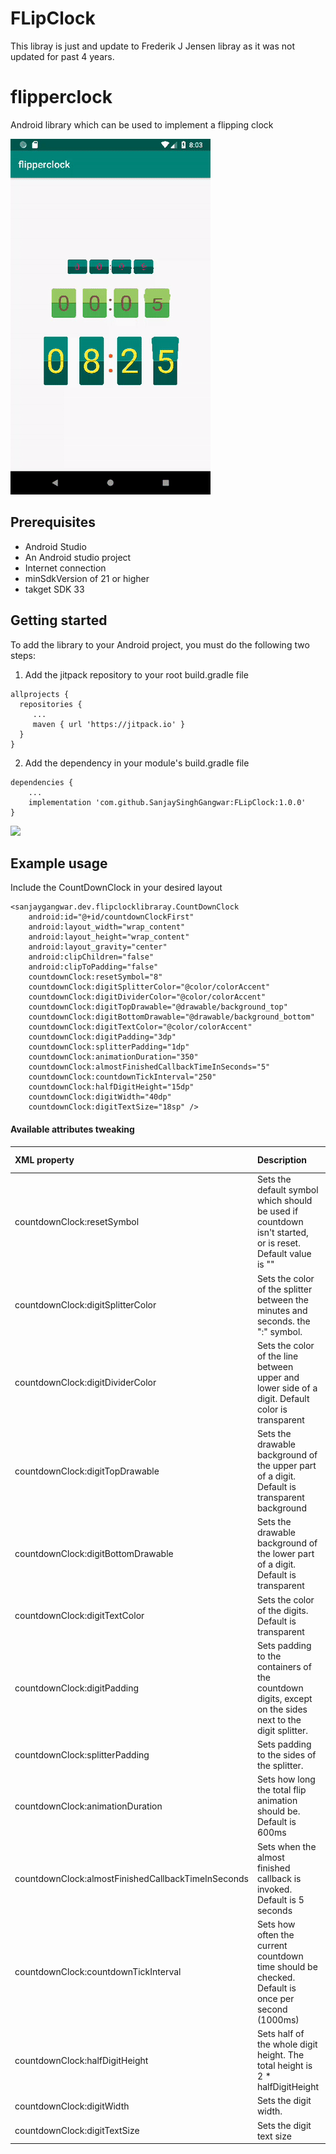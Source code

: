 # FLipClock
This libray is just and update to Frederik J Jensen libray as it was not updated for past 4 years.

# flipperclock
Android library which can be used to implement a flipping clock

![Gif showing example](https://github.com/Fjessin2/flipperclock/blob/master/example.gif)

## Prerequisites

- Android Studio
- An Android studio project
- Internet connection
- minSdkVersion of 21 or higher
- takget SDK 33

## Getting started

To add the library to your Android project, you must do the following two steps:
1. Add the jitpack repository to your root build.gradle file

```
allprojects {
  repositories {
     ...
     maven { url 'https://jitpack.io' }
  }
}
```

2. Add the dependency in your module's build.gradle file

```
dependencies {
    ...
    implementation 'com.github.SanjaySinghGangwar:FLipClock:1.0.0'
}
```
[![](https://jitpack.io/v/SanjaySinghGangwar/FLipClock.svg)](https://jitpack.io/#SanjaySinghGangwar/FLipClock)

## Example usage

Include the CountDownClock in your desired layout

```
<sanjaygangwar.dev.flipclocklibraray.CountDownClock
    android:id="@+id/countdownClockFirst"
    android:layout_width="wrap_content"
    android:layout_height="wrap_content"
    android:layout_gravity="center"
    android:clipChildren="false"
    android:clipToPadding="false"
    countdownClock:resetSymbol="8"
    countdownClock:digitSplitterColor="@color/colorAccent"
    countdownClock:digitDividerColor="@color/colorAccent"
    countdownClock:digitTopDrawable="@drawable/background_top"
    countdownClock:digitBottomDrawable="@drawable/background_bottom"
    countdownClock:digitTextColor="@color/colorAccent"
    countdownClock:digitPadding="3dp"
    countdownClock:splitterPadding="1dp"
    countdownClock:animationDuration="350"
    countdownClock:almostFinishedCallbackTimeInSeconds="5"
    countdownClock:countdownTickInterval="250"
    countdownClock:halfDigitHeight="15dp"
    countdownClock:digitWidth="40dp"
    countdownClock:digitTextSize="18sp" />
```

#### Available attributes tweaking

| XML property                                        | Description  | Possible values  |
| :-------------                                      |:-------------| :-----:|
| countdownClock:resetSymbol                          | Sets the default symbol which should be used if countdown isn't started, or is reset. Default value is "" | Any symbol |
| countdownClock:digitSplitterColor                   | Sets the color of the splitter between the minutes and seconds. the ":" symbol.     | Any color |
| countdownClock:digitDividerColor                    | Sets the color of the line between upper and lower side of a digit. Default color is transparent      | Any color |
| countdownClock:digitTopDrawable                     | Sets the drawable background of the upper part of a digit. Default is transparent background      | Any drawable |
| countdownClock:digitBottomDrawable                  | Sets the drawable background of the lower part of a digit. Default is transparent      | Any drawable |
| countdownClock:digitTextColor                       | Sets the color of the digits. Default is transparent      | Any color |
| countdownClock:digitPadding                         | Sets padding to the containers of the countdown digits, except on the sides next to the digit splitter.      | Float, Int |
| countdownClock:splitterPadding                      | Sets padding to the sides of the splitter.     | Float, Int |
| countdownClock:animationDuration                    | Sets how long the total flip animation should be. Default is 600ms      | Int |
| countdownClock:almostFinishedCallbackTimeInSeconds  | Sets when the almost finished callback is invoked. Default is 5 seconds     | Int |
| countdownClock:countdownTickInterval                | Sets how often the current countdown time should be checked. Default is once per second (1000ms)      | Int |
| countdownClock:halfDigitHeight                      | Sets half of the whole digit height. The total height is 2 * halfDigitHeight      | dp, px |
| countdownClock:digitWidth                           | Sets the digit width.      | dp, px |
| countdownClock:digitTextSize                        | Sets the digit text size      | sp, px |

